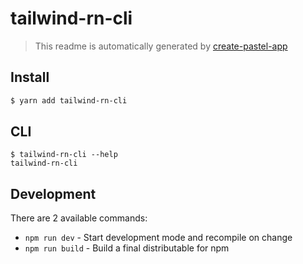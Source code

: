 # tailwind-rn-cli

> This readme is automatically generated by [create-pastel-app](https://github.com/vadimdemedes/create-pastel-app)


## Install

```bash
$ yarn add tailwind-rn-cli
```


## CLI

```
$ tailwind-rn-cli --help
tailwind-rn-cli
```


## Development

There are 2 available commands:

- `npm run dev` - Start development mode and recompile on change
- `npm run build` - Build a final distributable for npm
